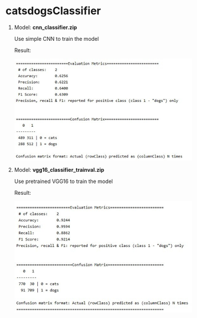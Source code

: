 # catsdogsClassifier

1. Model: **cnn_classifier.zip**

   Use simple CNN to train the model

   Result:

   ![cnn_classifier_acc](pics/cnn_classifier_acc.png)

2. Model: **vgg16_classifier_trainval.zip**

   Use pretrained VGG16 to train the model

   Result:

   ![vgg16_classifier_acc](pics/vgg16_classifier_acc.png)

